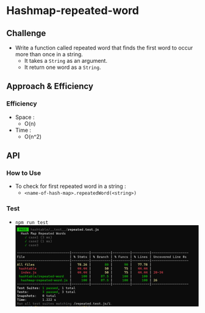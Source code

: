 # Hashmap-repeated-word

## Challenge

- Write a function called repeated word that finds the first word to occur more than once in a string.
  - It takes a `String` as an argument.
  - It return one word as a `String`.

## Approach & Efficiency

### Efficiency

- Space :
  - O(n)
- Time :
  - O(n^2)

## API

### How to Use

- To check for first repeated word in a string :
  - `<name-of-hash-map>.repeatedWord(<string>)`

### Test

- `npm run test`
  ![repeatedTests](repeatedTests.PNG)
